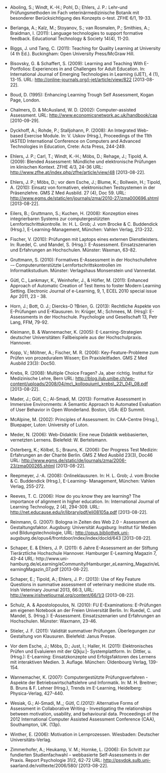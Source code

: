 <!-- filename: 99_Literatur.md -->
<!-- title: Literatur -->

- Aboling, S.; Windt, K.-H.; Pohl, D.; Ehlers, J. P.: Lehr-und Prüfungsmethoden im Fach veterinärmedizinische Botanik mit besonderer Berücksichtigung des Konzepts o-test. ZFHE 6/1, 19-33.

- Berlanga, A.; Kalz, M.; Stoyanov, S.; van Rosmalen, P.; Smithies, A.; Braidman, I. (2011): Language technologies to support formative feedback. Educational Technology &amp; Society 14(4), 11-20.

- Biggs, J. und Tang, C. (2011): Teaching for Quality Learning at University (4 th Ed.). Buckingham: Open University Press/McGraw Hill.

- Bisovsky, G. &amp; Schaffert, S. (2009): Learning and Teaching With E-Portfolios: Experiences in and Challenges for Adult Education. In: International Journal of Emerging Technologies in Learning (iJET), 4 (1), 13-15. URL: http://online-journals.org/i-jet/article/view/822 \[2013-08-22].

- Boud, D. (1995): Enhancing Learning Trough Self Assessment, Kogan Page, London.

- Chalmers, D. &amp; McAusland, W. D. (2002): Computer-assisted Assessment. URL: http://www.economicsnetwork.ac.uk/handbook/caa \[2010-09-29].

- Dyckhoff, A.; Rohde, P.; Stalljohann, P. (2008): An Integrated Web-based Exercise Module. In: V. Uskov (Hrsg.), Proceedings of the 11th IASTED International Conference on Computers and Advanced Technologies in Education, Crete: Acta Press, 244-249.

- Ehlers, J. P.; Carl, T.; Windt, K.-H.; Möbs, D.; Rehage, J.; Tipold, A. (2009): Blended Assessment: Mündliche und elektronische Prüfungen im klinischen Kontext. ZFHE 4/3, 24-36 URL: http://www.zfhe.at/index.php/zfhe/article/view/48 \[2013-08-22].

- Ehlers, J. P.; Möbs, D.; vor dem Esche, J.; Blume, K.; Bollwein, H.; Tipold, A. (2010): Einsatz von formativen, elektronischen Testsystemen in der Präsenzlehre. GMS Z Med Ausbild. 27 (4), Doc 59. URL: http://www.egms.de/static/en/journals/zma/2010-27/zma000696.shtml \[2013-08-22].

- Eilers, B.; Gruttmann, S.; Kuchen, H. (2008): Konzeption eines integrierbaren Systems zur computergestützten Lernfortschrittskontrolle. In: H. L. Grob; J. vom Brocke &amp; C. Buddendick (Hrsg.), E-Learning-Management, München: Vahlen Verlag, 213-232.

- Fischer, V. (2010): Prüfungen mit Laptops eines externen Dienstleisters. In: Ruedel, C. und Mandel, S. (Hrsg.): E-Assessment. Einsatzszenarien und Erfahrungen an Hochschulen. Münster: Waxman, 63-82.

- Gruttmann, S. (2010): Formatives E-Assessment in der Hochschullehre -– Computerunterstützte Lernfortschrittskontrollen im Informatikstudium. Münster: Verlagshaus Monsenstein und Vannerdat.

- Gütl, C., Lankmayr, K., Weinhofer, J., &amp; Höfler, M. (2011): Enhanced Approach of Automatic Creation of Test Items to foster Modern Learning Setting. Electronic Journal of e-Learning, 9, 1, ECEL 2010 special issue Apr 2011, 23 - 38.

- Horn, J.; Bott, O. J.; Diercks-O ?Brien, G. (2013): Rechtliche Aspekte von E-Prüfungen und E-Klausuren. In: Krüger, M.; Schmees, M. (Hrsg): E-Assessments in der Hochschule. Psychologie und Gesellschaft 13, Petr Lang, FFM, 79-92.

- Kleimann, B. &amp; Wannemacher, K. (2005): E-Learning-Strategien deutscher Universitäten: Fallbeispiele aus der Hochschulpraxis. Hannover.

- Kopp, V.; Möltner, A.; Fischer, M. R. (2006): Key-Feature-Probleme zum Prüfen von prozeduralem Wissen; Ein Praxisleitfaden. GMS Z Med Ausbild 23(3): Doc50.

- Krebs, R. (2008): Multiple Choice Fragen? Ja, aber richtig. Institut für Medizinische Lehre, Bern URL: http://blog.ilub.unibe.ch/wp-content/uploads/2008/04/mc\_kolloquium\_krebs\_22\_04\_08.pdf \[2013-08-22].

- Mader, J.; Gütl, C.; Al-Smadi, M. (2013): Formative Assessment in Immersive Environments: A Semantic Approach to Automated Evaluation of User Behavior in Open Wonderland. Boston, USA: iED Summit.

- McAlpine, M. (2002): Principles of Assessment. In: CAA-Centre (Hrsg.), Bluepaper, Luton: University of Luton.

- Meder, N. (2006): Web-Didaktik: Eine neue Didaktik webbasierten, vernetzten Lernens. Bielefeld: W. Bertelsmann.

- Osterberg, K.; Kölbel, S.; Brauns, K. (2006): Der Progress Test Medizin: Erfahrungen an der Charité Berlin. GMS Z Med Ausbild 23(3), Doc46 URL: http://www.egms.de/static/de/journals/zma/2006-23/zma000265.shtml \[2013-08-22].

- Reepmeyer, J.-A. (2008): Onlineklausuren. In: H. L. Grob; J. vom Brocke &amp; C. Buddendick (Hrsg.), E-Learning- Management, München: Vahlen Verlag, 255-272.

- Reeves, T. C. (2006): How do you know they are learning? The importance of alignment in higher education. In: International Journal of Learning Technology, 2 (4), 294-309. URL: http://net.educause.edu/ir/library/pdf/eli08105a.pdf \[2013-08-22].

- Reinmann, G. (2007): Bologna in Zeiten des Web 2.0 - Assessment als Gestaltungsfaktor. Augsburg: Universität Augsburg: Institut für Medien und Bildungstechnologie, URL: http://opus.bibliothek.uni- augsburg.de/opus4/frontdoor/index/index/docId/643 \[2013-08-22].

- Schaper, E. &amp; Ehlers, J. P. (2011): 6 Jahre E-Assessment an der Stiftung Tierärztliche Hochschule Hannover. Hamburger E-Learning Magazin 7, 43-44 URL: http://www.uni- hamburg.de/eLearning/eCommunity/Hamburger\_eLearning\_Magazin/eLearningMagazin\_07.pdf \[2013-08-22].

- Schaper, E.; Tipold, A.; Ehlers, J. P.: (2013): Use of Key Feature Questions in summative assessment of veterinary medicine stude nts. Irish Veterinary Journal 2013, 66:3, URL: http://www.irishvetjournal.org/content/66/1/3 \[2013-08-22].

- Schulz, A. &amp; Apostolopoulos, N. (2010): FU E-Examinations: E-Prüfungen am eigenen Notebook an der Freien Universität Berlin. In: Ruedel, C. und Mandel, S. (Hrsg.): E-Assessment. Einsatzszenarien und Erfahrungen an Hochschulen. Münster: Waxmann, 23-46.

- Stieler, J. F. (2011): Validität summativer Prüfungen. Überlegungen zur Gestaltung von Klausuren. Bielefeld: Janus Presse.

- Vor dem Esche, J.; Möbs, D.; Just, I.; Haller, H. (2011): Elektronisches Prüfen und Evaluieren mit der Q\[kju:]- Systemplattform. In: Dittler, u. (Hrsg.): E-Learning: Einsatzkonzepte und Erfolgsfaktoren des Lernens mit interaktiven Medien. 3. Auflage. München: Oldenbourg Verlag, 139-154.

- Wannemacher, K. (2007): Computergestützte Prüfungsverfahren - Aspekte der Betriebswirtschaftslehre und Informatik. In: M. H. Breitner; B. Bruns &amp; F. Lehner (Hrsg.), Trends im E-Learning, Heidelberg: Physica-Verlag, 427-440.

- Wesiak, G.; Al-Smadi, M.,; Gütl, C.(2012): Alternative Forms of Assessment in Collaborative Writing - Investigating the relationships between motivation, usability, and behavioural data. Proceedings of the 2012 International Computer Assisted Assessment Conference (CAA), Southampton, UK. (13p).

- Winther, E. (2006): Motivation in Lernprozessen. Wiesbaden: Deutscher Universitäts-Verlag.

- Zimmerhofer, A.; Heukamp, V. M.; Hornke, L. (2006): Ein Schritt zur fundierten Studienfachwahl – webbasierte Self-Assessments in der Praxis. Report Psychologie 31/2, 62-72 URL: http://psydok.sulb.uni- saarland.de/volltexte/2006/580/ \[2013-08-22].
